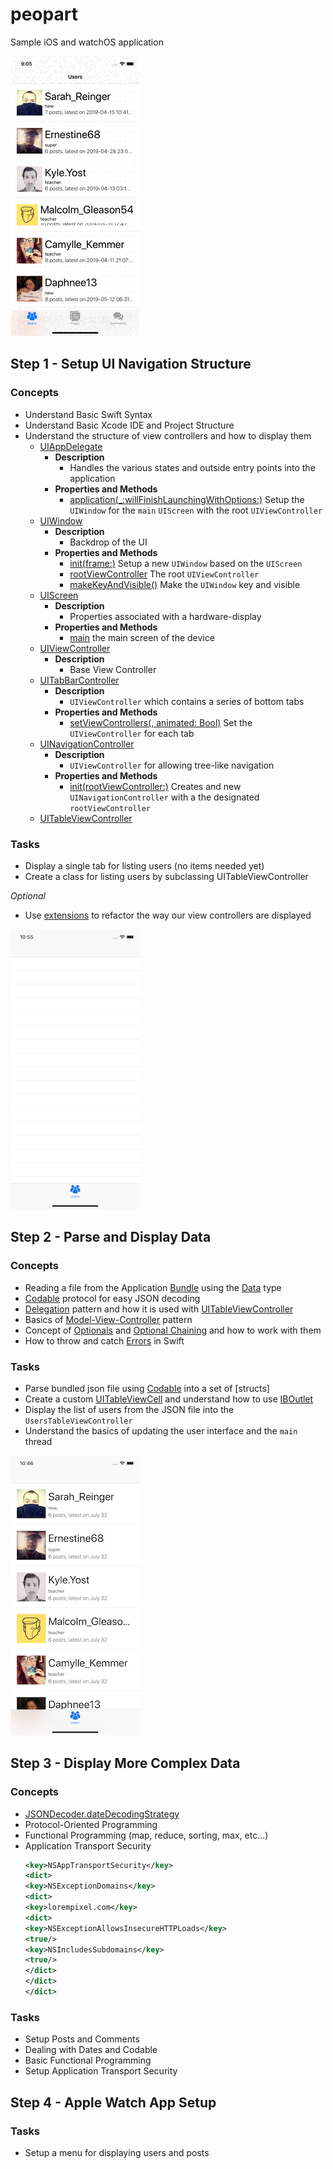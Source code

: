 # peopart
Sample iOS and watchOS application

![Resulting Application Demonstration](/assets/demo.gif?raw=true "Resulting Application")

## Step 1 - Setup UI Navigation Structure

### Concepts

* Understand Basic Swift Syntax
* Understand Basic Xcode IDE and Project Structure 
* Understand the structure of view controllers and how to display them
  * [UIAppDelegate](https://developer.apple.com/documentation/uikit/uiapplicationdelegate)
    * **Description**
      * Handles the various states and outside entry points into the application  
    * **Properties and Methods**
      * [application(_:willFinishLaunchingWithOptions:)](https://developer.apple.com/documentation/uikit/uiapplicationdelegate/1623032-application) 
        Setup the `UIWindow` for the `main` `UIScreen` with the root `UIViewController` 
  * [UIWindow](https://developer.apple.com/documentation/uikit/uiwindow)
    * **Description**
      * Backdrop of the UI 
    * **Properties and Methods**
      * [init(frame:)](https://developer.apple.com/documentation/uikit/uiwindow)
        Setup a new `UIWindow` based on the `UIScreen`
      * [rootViewController](https://developer.apple.com/documentation/uikit/uiwindow/1621581-rootviewcontroller)
        The root `UIViewController` 
      * [makeKeyAndVisible()](https://developer.apple.com/documentation/uikit/uiwindow/1621601-makekeyandvisible)
        Make the `UIWindow` key and visible
  * [UIScreen](https://developer.apple.com/documentation/uikit/uiscreen)
    * **Description**
      * Properties associated with a hardware-display
    * **Properties and Methods**
      * [main](https://developer.apple.com/documentation/uikit/uiscreen/1617815-main)
        the main screen of the device
  * [UIViewController](https://developer.apple.com/documentation/uikit/uiviewcontroller)
    * **Description**
      * Base View Controller 
  * [UITabBarController](https://developer.apple.com/documentation/uikit/uitabbarcontroller)
    * **Description**
      * `UIViewController` which contains a series of bottom tabs
    * **Properties and Methods**
      * [setViewControllers(, animated: Bool)](https://developer.apple.com/documentation/uikit/uitabbarcontroller/1621177-setviewcontrollers)
        Set the `UIViewController` for each tab
  * [UINavigationController](https://developer.apple.com/documentation/uikit/uinavigationcontroller)
    * **Description**
      * `UIViewController` for allowing tree-like navigation
    * **Properties and Methods**
      * [init(rootViewController:)](https://developer.apple.com/documentation/uikit/uinavigationcontroller/1621858-init)
        Creates and new `UINavigationController` with a the designated `rootViewController`
  * [UITableViewController](https://developer.apple.com/documentation/uikit/uitableviewcontroller)

### Tasks

* Display a single tab for listing users (no items needed yet)
* Create a class for listing users by subclassing UITableViewController

*Optional*

* Use [extensions](https://docs.swift.org/swift-book/LanguageGuide/Extensions.html) to refactor the way our view controllers are displayed

![What the end of step 1 should look like](/assets/step-1.jpg?raw=true "Step 1 Result")

## Step 2 - Parse and Display Data

### Concepts

* Reading a file from the Application [Bundle] using the [Data] type
* [Codable] protocol for easy JSON decoding
* [Delegation] pattern and how it is used with [UITableViewController]
* Basics of [Model-View-Controller] pattern
* Concept of [Optionals] and [Optional Chaining] and how to work with them
* How to throw and catch [Errors] in Swift

### Tasks

* Parse bundled json file using [Codable] into a set of [structs]
* Create a custom [UITableViewCell] and understand how to use [IBOutlet]
* Display the list of users from the JSON file into the `UsersTableViewController`
* Understand the basics of updating the user interface and the `main` thread

![What the end of step 2 should look like](/assets/step-2.jpg?raw=true "Step 2 Result")

## Step 3 - Display More Complex Data

### Concepts

* [JSONDecoder.dateDecodingStrategy]
* Protocol-Oriented Programming
* Functional Programming (map, reduce, sorting, max, etc...)
* Application Transport Security
  ```xml
  <key>NSAppTransportSecurity</key>
  <dict>
  <key>NSExceptionDomains</key>
  <dict>
  <key>lorempixel.com</key>
  <dict>
  <key>NSExceptionAllowsInsecureHTTPLoads</key>
  <true/>
  <key>NSIncludesSubdomains</key>
  <true/>
  </dict>
  </dict>
  </dict>
### Tasks

* Setup Posts and Comments
* Dealing with Dates and Codable
* Basic Functional Programming
* Setup Application Transport Security

## Step 4 - Apple Watch App Setup

### Tasks

* Setup a menu for displaying users and posts

[Delegation]: https://developer.apple.com/library/archive/documentation/General/Conceptual/DevPedia-CocoaCore/Delegation.html
[UITableViewController]: https://developer.apple.com/documentation/uikit/uitableviewcontroller
[Bundle]: https://developer.apple.com/documentation/foundation/bundle
[Data]: https://developer.apple.com/documentation/foundation/data
[Codable]: https://developer.apple.com/documentation/swift/codable
[Model-View-Controller]: https://developer.apple.com/library/archive/documentation/General/Conceptual/DevPedia-CocoaCore/MVC.html
[Optional Chaining]: https://docs.swift.org/swift-book/LanguageGuide/OptionalChaining.html
[Optionals]: https://developer.apple.com/documentation/swift/optional
[Errors]: https://docs.swift.org/swift-book/LanguageGuide/ErrorHandling.html
[sturcts]: https://docs.swift.org/swift-book/LanguageGuide/ClassesAndStructures.html
[UITableViewCell]: https://developer.apple.com/documentation/uikit/views_and_controls/table_views/configuring_the_cells_for_your_table
[IBOutlet]: https://developer.apple.com/library/archive/documentation/General/Conceptual/CocoaEncyclopedia/Outlets/Outlets.html
[JSONDecoder.dateDecodingStrategy]: https://developer.apple.com/documentation/foundation/jsondecoder/2895216-datedecodingstrategy
[Protocol-Oriented Programming]: https://developer.apple.com/videos/play/wwdc2015/408/
